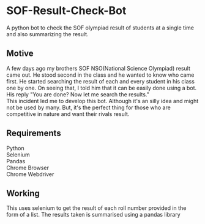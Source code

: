# SOF-Result-Check-Bot

A python bot to check the SOF olympiad result of students at a single time and also summarizing the result. 

## Motive

A few days ago my brothers SOF NSO(National Science Olympiad) result came out. He stood second in the class and he wanted to know who came first. He started searching the result of each and every student in his class one by one. On seeing that, I told him that it can be easily done using a bot. His reply "You are done? Now let me search the results."
<br />
This incident led me to develop this bot. Although it's an silly idea and might not be used by many. But, it's the perfect thing for those who are competitive in nature and want their rivals result. 

## Requirements

Python
<br />
Selenium
<br />
Pandas
<br />
Chrome Browser
<br />
Chrome Webdriver

## Working

This uses selenium to get the result of each roll number provided in the form of a list. The results taken is summarised using a pandas library
